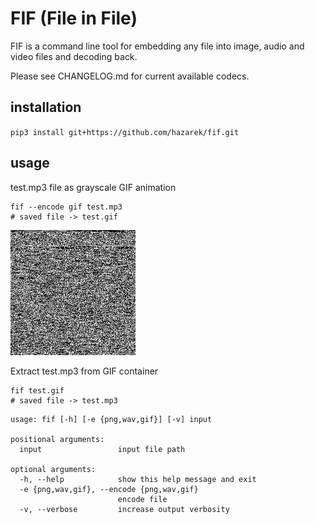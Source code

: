 # FIF (File in File)

FIF is a command line tool for embedding any file into image, audio and video files and decoding back.

Please see CHANGELOG.md for current available codecs.

## installation

`pip3 install git+https://github.com/hazarek/fif.git`

## usage

test.mp3 file as grayscale GIF animation

```shell
fif --encode gif test.mp3
# saved file -> test.gif
```
![dogmalar](./test.gif)

Extract test.mp3 from GIF container

```shell
fif test.gif
# saved file -> test.mp3
```

```shell
usage: fif [-h] [-e {png,wav,gif}] [-v] input

positional arguments:
  input                 input file path

optional arguments:
  -h, --help            show this help message and exit
  -e {png,wav,gif}, --encode {png,wav,gif}
                        encode file
  -v, --verbose         increase output verbosity
  ```

